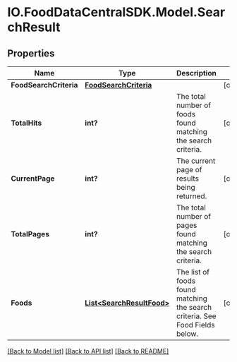 # IO.FoodDataCentralSDK.Model.SearchResult
## Properties

Name | Type | Description | Notes
------------ | ------------- | ------------- | -------------
**FoodSearchCriteria** | [**FoodSearchCriteria**](FoodSearchCriteria.md) |  | [optional] 
**TotalHits** | **int?** | The total number of foods found matching the search criteria. | [optional] 
**CurrentPage** | **int?** | The current page of results being returned. | [optional] 
**TotalPages** | **int?** | The total number of pages found matching the search criteria. | [optional] 
**Foods** | [**List&lt;SearchResultFood&gt;**](SearchResultFood.md) | The list of foods found matching the search criteria. See Food Fields below. | [optional] 

[[Back to Model list]](../README.md#documentation-for-models) [[Back to API list]](../README.md#documentation-for-api-endpoints) [[Back to README]](../README.md)

